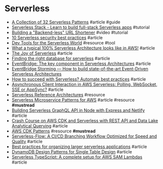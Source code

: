 # Serverless

- [A Collection of 32 Serverless Patterns](https://medium.com/@taibi.davide/serverless-patterns-e1fb3f1d753e) #article #guide
- [Serverless Stack - Learn to build full-stack Serverless apps](https://serverless-stack.com) #tutorial
- [Building a "Backend-less" URL Shortener](https://www.youtube.com/watch?v=6MfEvg0DIUs) #video #tutorial
- [10 Serverless security best practices](https://snyk.io/blog/10-serverless-security-best-practices) #article
- [Dev Tools for the Serverless World](https://github.com/Theodo-UK/sls-dev-tools) #resource #tool
- [What a typical 100% Serverless Architecture looks like in AWS!](https://medium.com/serverless-transformation/what-a-typical-100-serverless-architecture-looks-like-in-aws-40f252cd0ecb) #article
- [The Joy of Serverless](https://blog.tdwright.co.uk/2020/05/24/the-joy-of-serverless) #article
- [Finding the right database for serverless](https://blog.6nok.org/finding-the-right-database-for-serverless) #article
- [EventBridge: The key component in Serverless Architectures](https://medium.com/serverless-transformation/eventbridge-the-key-component-in-serverless-architectures-e7d4e60fca2d) #article
- [EventBridge Storming — How to build state-of-the-art Event-Driven Serverless Architectures](https://medium.com/serverless-transformation/eventbridge-storming-how-to-build-state-of-the-art-event-driven-serverless-architectures-e07270d4dee)
- [How to succeed with Serverless? Automate best practices](https://medium.com/serverless-transformation/how-to-succeed-with-serverless-automate-best-practices-2a41894721a3) #article
- [Asynchronous Client Interaction in AWS Serverless: Polling, WebSocket, SSE or AppSync?](https://medium.com/serverless-transformation/asynchronous-client-interaction-in-aws-serverless-polling-websocket-server-sent-events-or-acf10167cc67) #article
- [Serverless Reference Architectures](https://www.jeremydaly.com/serverless-reference-architectures) #resource
- [Serverless Microservice Patterns for AWS](https://www.jeremydaly.com/serverless-microservice-patterns-for-aws) #article #resource **#mustread**
- [Building Serverless GraphQL API in Node with Express and Netlify](https://css-tricks.com/building-serverless-graphql-api-in-node-with-express-and-netlify) #article
- [Crash Course on AWS CDK and Serverless with REST API and Data Lake Analytical Querying](https://dashbird.io/blog/crash-course-aws-cdk-serverless-rest-api-data-lake-analytical-querying) #article
- [AWS CDK Patterns](https://cdkpatterns.com/patterns/all) #resource **#mustread**
- [Serverless-Flow: A CI/CD Branching Workflow Optimized for Speed and Quality](https://medium.com/serverless-transformation/serverless-flow-a-ci-cd-branching-workflow-optimized-for-speed-and-quality-6b98c5a4e489) #article
- [Best practices for organizing larger serverless applications](https://aws.amazon.com/blogs/compute/best-practices-for-organizing-larger-serverless-applications) #article
- [DynamoDB Design Patterns for Single Table Design](https://www.serverlesslife.com/DynamoDB_Design_Patterns_for_Single_Table_Design.html) #article
- [Serverless TypeScript: A complete setup for AWS SAM Lambdas](https://evilmartians.com/chronicles/serverless-typescript-a-complete-setup-for-aws-sam-lambda) #article

